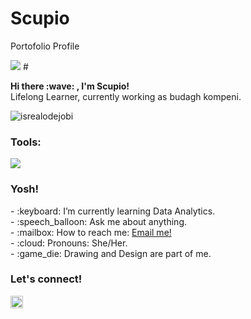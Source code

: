 # Scupio
Portofolio Profile 
<p>
    <img src="https://github-readme-stats.vercel.app/api?username=Scupio&hide=contribs,prs&show_icons=true&hide_border=true&title_color=000" />
# <summary><strong>Hi there :wave: , I'm Scupio!</strong></summary>
Lifelong Learner, currently working as budagh kompeni.
<p align="left"> <img src="https://komarev.com/ghpvc/?username=goonesmile&label=Profile%20views&color=0e75b6&style=flat" alt="isrealodejobi" />
</p>

### <summary><strong>Tools:</strong></summary>
<p>
    <img src="https://img.shields.io/badge/Text%20Editor-Visual%20Studio%20Code-blue?&logo=visual%20studio%20code&logoColor=blue" />
</p>

### <summary><strong>Yosh!</strong></summary>
<p>
    - :keyboard: I’m currently learning Data Analytics. </br>
    - :speech_balloon: Ask me about anything.</br>
    - :mailbox: How to reach me: <a href="mailto:tegarusmi@gmail.com">Email me!</a>  </br>
    - :cloud: Pronouns: She/Her. </br>
    - :game_die: Drawing and Design are part of me. </br>
<p>
 
### <summary><strong>Let's connect!</strong></summary>
<a href="https://twitter.com/Nogars3">
  <img align="left" alt="Goo's Twitter" width="20px" src="https://simpleicons.now.sh/twitter/495f7e" />
</a>
<a href="https://www.instagram.com/Novard_sc/">
  
